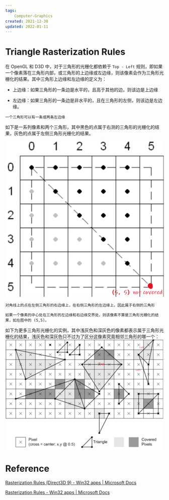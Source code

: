 ```yaml
---
tags:
    Computer-Graphics
created: 2021-12-30
updated: 2022-01-11
---
```


# Triangle Rasterization Rules

在 OpenGL 和 D3D 中，对于三角形的光栅化都依赖于 `Top - Left` 规则，即如果一个像素落在三角形内部，或三角形的上边缘或左边缘，则该像素会作为三角形光栅化的结果。其中三角形上边缘和左边缘的定义为：

- 上边缘：如果三角形的一条边是水平的，且高于其他的边，则该边是上边缘

- 左边缘：如果三角形的一条边是非水平的，且在三角形的左侧，则该边是左边缘。

```ad-note
一个三角形可以有一条或两条左边缘
```

如下是一系列像素和两个三角形，其中黑色的点属于右测的三角形的光栅化的结果，灰色的点属于左侧三角形光栅化的结果。

![|400](assets/Computer%20Graphics%20-%20Triangle%20Rasterization%20Rules/Untitled.png)

```ad-note
对角线上的点在左侧三角形的右边缘上，在右侧三角形的左边缘上，因此属于右侧的三角形
```

```ad-note
如果一个像素的中心处在三角形的左边缘和右边缘交界处，则该像素不算是三角形光栅化的结果，如左图中的 (5,5)。
```

如下为更多三角形光栅化的实例，其中浅灰色和深灰色的像素都表示属于三角形光栅化的结果，浅灰色和深灰色只不过为了区分这像素究竟相邻三角形的哪一个：
![|500](assets/Computer%20Graphics%20-%20Triangle%20Rasterization%20Rules/Untitled%201.png)

# Reference

[Rasterization Rules (Direct3D 9) - Win32 apps | Microsoft Docs](https://docs.microsoft.com/en-us/windows/win32/direct3d9/rasterization-rules)

[Rasterization Rules - Win32 apps | Microsoft Docs](https://docs.microsoft.com/en-us/windows/win32/direct3d11/d3d10-graphics-programming-guide-rasterizer-stage-rules)